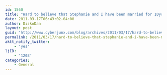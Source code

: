 ```yaml
---
id: 1560
title: "Hard to believe that Stephanie and I have been married for 10yrs already. Heres to many more. I love you Stephanie!'"
date: 2011-03-17T06:43:02-04:00
author: DizkoDan
layout: post
guid: 'http://www.cyberjunx.com/blog/archives/2011/03/17/hard-to-believe-that-stephanie-and-i-have-been-married-for-10yrs-already-heres-to-many-more-i-love-you-stephanie/'
permalink: /2011/03/17/hard-to-believe-that-stephanie-and-i-have-been-married-for-10yrs-already-heres-to-many-more-i-love-you-stephanie/
aktt_notify_twitter:
    - 'yes'
ljID:
    - '1203'
categories:
    - General
---
```


<div class="posterous_autopost"></div>